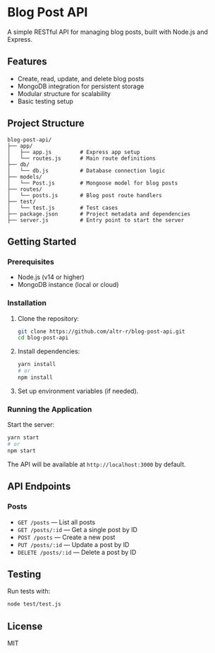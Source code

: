 # Blog Post API

A simple RESTful API for managing blog posts, built with Node.js and Express.

## Features
- Create, read, update, and delete blog posts
- MongoDB integration for persistent storage
- Modular structure for scalability
- Basic testing setup

## Project Structure
```
blog-post-api/
├── app/
│   ├── app.js         # Express app setup
│   └── routes.js      # Main route definitions
├── db/
│   └── db.js          # Database connection logic
├── models/
│   └── Post.js        # Mongoose model for blog posts
├── routes/
│   └── posts.js       # Blog post route handlers
├── test/
│   └── test.js        # Test cases
├── package.json       # Project metadata and dependencies
├── server.js          # Entry point to start the server
```

## Getting Started

### Prerequisites
- Node.js (v14 or higher)
- MongoDB instance (local or cloud)

### Installation
1. Clone the repository:
   ```bash
   git clone https://github.com/altr-r/blog-post-api.git
   cd blog-post-api
   ```
2. Install dependencies:
   ```bash
   yarn install
   # or
   npm install
   ```
3. Set up environment variables (if needed).

### Running the Application
Start the server:
```bash
yarn start
# or
npm start
```
The API will be available at `http://localhost:3000` by default.

## API Endpoints

### Posts
- `GET /posts` — List all posts
- `GET /posts/:id` — Get a single post by ID
- `POST /posts` — Create a new post
- `PUT /posts/:id` — Update a post by ID
- `DELETE /posts/:id` — Delete a post by ID

## Testing
Run tests with:
```bash
node test/test.js
```

## License
MIT
